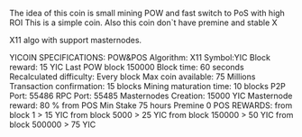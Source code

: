 The idea of this coin is small mining POW and fast switch to PoS with high ROI
This is a simple coin. Also this coin don`t have premine and stable X

X11 algo with support masternodes.

YICOIN SPECIFICATIONS: POW&POS
Algorithm: X11
Symbol:YIC
Block reward: 15 YIC
Last POW block 150000
Block time: 60 seconds
Recalculated difficulty: Every block
Max coin available: 75 Millions
Transaction confirmation: 15 blocks
Mining maturation time: 10 blocks
P2P Port: 55486
RPC Port: 55485
Masternodes Creation: 15000 YIC
Masternode reward: 80 % from POS
Min Stake 75 hours
Premine 0
POS REWARDS: 
from block 1 > 15 YIC
from block 5000 > 25 YIC
from block 150000 > 50 YIC
from block 500000 > 75 YIC

